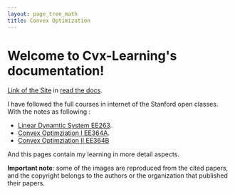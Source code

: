 ```yaml
---
layout: page_tree_math
title: Convex Optimization
---
```


# Welcome to Cvx-Learning's documentation!

[Link of the Site](https://cvx-learning.readthedocs.io/en/latest/)  in [read the docs](https://about.readthedocs.com/).

I have followed the full courses in internet of the Stanford open classes. With the notes as following :
* [Linear Dynamtic System EE263](https://drive.google.com/drive/folders/1S_vw6Vg5Hmkl6P51NnXBtmNbwARdK_QC?usp=sharing).
* [Convex Optimziation I EE364A](https://drive.google.com/drive/folders/14uGzHKb7e3HZXlh-rJLJ9AEax7dsUg6D?usp=sharing).
* [Convex Optimziation II EE364B](https://drive.google.com/drive/folders/1SU5fLV6qsJvj66i5uigeRdZIimZMTyVT?usp=sharing)

And this pages contain my learning in more detail aspects.

**Important note**: some of the images are reproduced from the cited papers, and the copyright belongs to the authors or the organization that published their papers.


<script>
window.addEventListener('load', event => {
  activate_togglers_by_id("cvx_opt");
});
</script>
